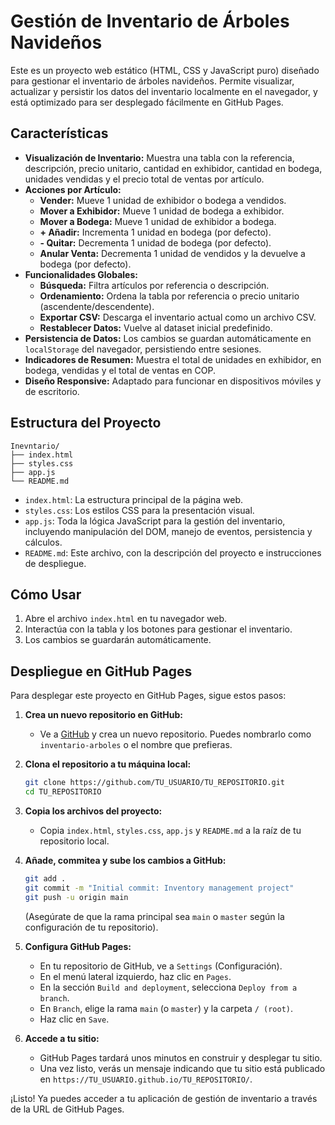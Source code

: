 # Gestión de Inventario de Árboles Navideños

Este es un proyecto web estático (HTML, CSS y JavaScript puro) diseñado para gestionar el inventario de árboles navideños. Permite visualizar, actualizar y persistir los datos del inventario localmente en el navegador, y está optimizado para ser desplegado fácilmente en GitHub Pages.

## Características

-   **Visualización de Inventario:** Muestra una tabla con la referencia, descripción, precio unitario, cantidad en exhibidor, cantidad en bodega, unidades vendidas y el precio total de ventas por artículo.
-   **Acciones por Artículo:**
    -   **Vender:** Mueve 1 unidad de exhibidor o bodega a vendidos.
    -   **Mover a Exhibidor:** Mueve 1 unidad de bodega a exhibidor.
    -   **Mover a Bodega:** Mueve 1 unidad de exhibidor a bodega.
    -   **+ Añadir:** Incrementa 1 unidad en bodega (por defecto).
    -   **- Quitar:** Decrementa 1 unidad de bodega (por defecto).
    -   **Anular Venta:** Decrementa 1 unidad de vendidos y la devuelve a bodega (por defecto).
-   **Funcionalidades Globales:**
    -   **Búsqueda:** Filtra artículos por referencia o descripción.
    -   **Ordenamiento:** Ordena la tabla por referencia o precio unitario (ascendente/descendente).
    -   **Exportar CSV:** Descarga el inventario actual como un archivo CSV.
    -   **Restablecer Datos:** Vuelve al dataset inicial predefinido.
-   **Persistencia de Datos:** Los cambios se guardan automáticamente en `localStorage` del navegador, persistiendo entre sesiones.
-   **Indicadores de Resumen:** Muestra el total de unidades en exhibidor, en bodega, vendidas y el total de ventas en COP.
-   **Diseño Responsive:** Adaptado para funcionar en dispositivos móviles y de escritorio.

## Estructura del Proyecto

```
Inevntario/
├── index.html
├── styles.css
├── app.js
└── README.md
```

-   `index.html`: La estructura principal de la página web.
-   `styles.css`: Los estilos CSS para la presentación visual.
-   `app.js`: Toda la lógica JavaScript para la gestión del inventario, incluyendo manipulación del DOM, manejo de eventos, persistencia y cálculos.
-   `README.md`: Este archivo, con la descripción del proyecto e instrucciones de despliegue.

## Cómo Usar

1.  Abre el archivo `index.html` en tu navegador web.
2.  Interactúa con la tabla y los botones para gestionar el inventario.
3.  Los cambios se guardarán automáticamente.

## Despliegue en GitHub Pages

Para desplegar este proyecto en GitHub Pages, sigue estos pasos:

1.  **Crea un nuevo repositorio en GitHub:**
    -   Ve a [GitHub](https://github.com/) y crea un nuevo repositorio. Puedes nombrarlo como `inventario-arboles` o el nombre que prefieras.

2.  **Clona el repositorio a tu máquina local:**
    ```bash
    git clone https://github.com/TU_USUARIO/TU_REPOSITORIO.git
    cd TU_REPOSITORIO
    ```

3.  **Copia los archivos del proyecto:**
    -   Copia `index.html`, `styles.css`, `app.js` y `README.md` a la raíz de tu repositorio local.

4.  **Añade, commitea y sube los cambios a GitHub:**
    ```bash
    git add .
    git commit -m "Initial commit: Inventory management project"
    git push -u origin main
    ```
    (Asegúrate de que la rama principal sea `main` o `master` según la configuración de tu repositorio).

5.  **Configura GitHub Pages:**
    -   En tu repositorio de GitHub, ve a `Settings` (Configuración).
    -   En el menú lateral izquierdo, haz clic en `Pages`.
    -   En la sección `Build and deployment`, selecciona `Deploy from a branch`.
    -   En `Branch`, elige la rama `main` (o `master`) y la carpeta `/ (root)`.
    -   Haz clic en `Save`.

6.  **Accede a tu sitio:**
    -   GitHub Pages tardará unos minutos en construir y desplegar tu sitio.
    -   Una vez listo, verás un mensaje indicando que tu sitio está publicado en `https://TU_USUARIO.github.io/TU_REPOSITORIO/`.

¡Listo! Ya puedes acceder a tu aplicación de gestión de inventario a través de la URL de GitHub Pages.
